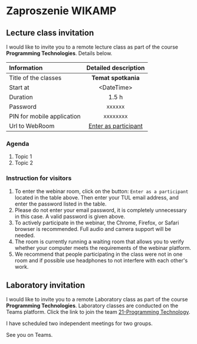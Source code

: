 # Zaproszenie WIKAMP

## Lecture class invitation

I would like to invite you to a remote lecture class as part of the course **Programming Technologies**. Details below.

| Information                |                            Detailed description                             |
| :------------------------- | :-------------------------------------------------------------------------: |
| Title of the classes       |                             **Temat spotkania**                             |
| Start at                   |                                \<DateTime\>                                 |
| Duration                   |                                    1.5 h                                    |
| Password                   |                                  `xxxxxx`                                   |
| PIN for mobile application |                                 `xxxxxxxx`                                  |
| Url to WebRoom             | [Enter as participant](https://web3-celpl.clickmeeting.com/webinary3-21504) |

### Agenda

1. Topic 1
1. Topic 2

### Instruction for visitors

1. To enter the webinar room, click on the button: `Enter as a participant` located in the table above. Then enter your TUL email address, and enter the password listed in the table.
1. Please do not enter your email password, it is completely unnecessary in this case. A valid password is given above.
1. To actively participate in the webinar, the Chrome, Firefox, or Safari browser is recommended. Full audio and camera support will be needed.
1. The room is currently running a waiting room that allows you to verify whether your computer meets the requirements of the webinar platform.
1. We recommend that people participating in the class were not in one room and if possible use headphones to not interfere with each other's work.

## Laboratory invitation

I would like to invite you to a remote Laboratory class as part of the course **Programming Technologies**. Laboratory classes are conducted on the Teams platform. Click the link to join the team [21-Programming Technology](https://teams.microsoft.com/l/team/19%3a37d33599bd774b1dbd926850bc224665%40th.read.tacv2/conversations?groupId=3c895cdd-60dd-474e-af38-74ca916dd49f&tenantId=67ea5955-9b5c-4693-a8f9-960f2a3b49bb).

I have scheduled two independent meetings for two groups.

See you on Teams.
